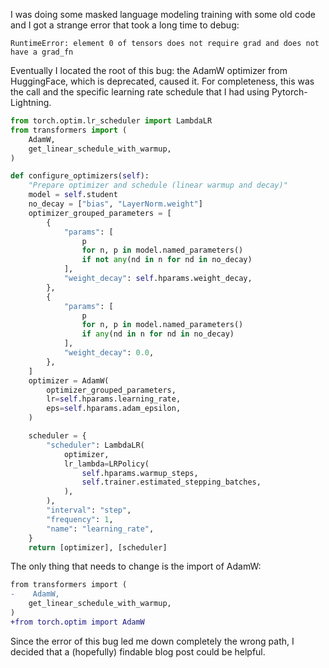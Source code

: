 I was doing some masked language modeling training with some old code and I got a strange error that took a long time to debug:

```
RuntimeError: element 0 of tensors does not require grad and does not have a grad_fn
```

Eventually I located the root of this bug: the AdamW optimizer from HuggingFace, which is deprecated, caused it. For completeness, this was the call and the specific learning rate schedule that I had using Pytorch-Lightning.

```python
from torch.optim.lr_scheduler import LambdaLR
from transformers import (
    AdamW,
    get_linear_schedule_with_warmup,
)

def configure_optimizers(self):
    "Prepare optimizer and schedule (linear warmup and decay)"
    model = self.student
    no_decay = ["bias", "LayerNorm.weight"]
    optimizer_grouped_parameters = [
        {
            "params": [
                p
                for n, p in model.named_parameters()
                if not any(nd in n for nd in no_decay)
            ],
            "weight_decay": self.hparams.weight_decay,
        },
        {
            "params": [
                p
                for n, p in model.named_parameters()
                if any(nd in n for nd in no_decay)
            ],
            "weight_decay": 0.0,
        },
    ]
    optimizer = AdamW(
        optimizer_grouped_parameters,
        lr=self.hparams.learning_rate,
        eps=self.hparams.adam_epsilon,
    )

    scheduler = {
        "scheduler": LambdaLR(
            optimizer,
            lr_lambda=LRPolicy(
                self.hparams.warmup_steps,
                self.trainer.estimated_stepping_batches,
            ),
        ),
        "interval": "step",
        "frequency": 1,
        "name": "learning_rate",
    }
    return [optimizer], [scheduler]
```

The only thing that needs to change is the import of AdamW:

```diff
from transformers import (
-    AdamW,
    get_linear_schedule_with_warmup,
)
+from torch.optim import AdamW
```

Since the error of this bug led me down completely the wrong path, I decided that a (hopefully) findable blog post could be helpful.